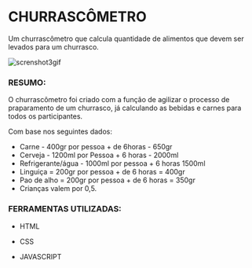 # CHURRASCÔMETRO
Um churrascômetro que calcula quantidade de alimentos que devem ser levados para um churrasco.

![screnshot3gif](https://user-images.githubusercontent.com/72710750/97951523-360cf800-1d79-11eb-94f8-77979c039576.gif)


### **RESUMO:**

O churrascômetro foi criado com a função de agilizar o processo de praparamento de um churrasco,
já calculando as bebidas e carnes para todos os participantes.

Com base nos seguintes dados:

- Carne - 400gr por pessoa + de 6horas - 650gr
- Cerveja - 1200ml por Pessoa + 6 horas - 2000ml
- Refrigerante/água - 1000ml por pessoa + 6 horas 1500ml
- Linguiça = 200gr por pessoa + de 6 horas = 400gr
- Pao de alho = 200gr por pessoa + de 6 horas = 350gr
- Crianças valem por 0,5.

### **FERRAMENTAS UTILIZADAS:**
- HTML

- CSS

- JAVASCRIPT
